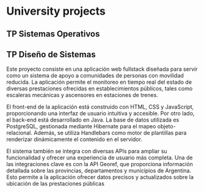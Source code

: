 # University projects

## TP Sistemas Operativos



## TP Diseño de Sistemas

Este proyecto consiste en una aplicación web fullstack diseñada para servir como un sistema de apoyo a comunidades de personas con movilidad reducida. La aplicación permite el monitoreo en tiempo real del estado de diversas prestaciones ofrecidas en establecimientos públicos, tales como escaleras mecánicas y ascensores en estaciones de trenes.

El front-end de la aplicación está construido con HTML, CSS y JavaScript, proporcionando una interfaz de usuario intuitiva y accesible. Por otro lado, el back-end está desarrollado en Java. La base de datos utilizada es PostgreSQL, gestionada mediante Hibernate para el mapeo objeto-relacional. Además, se utiliza Handlebars como motor de plantillas para renderizar dinámicamente el contenido en el servidor.

El sistema también se integra con diversas APIs para ampliar su funcionalidad y ofrecer una experiencia de usuario más completa. Una de las integraciones clave es con la API Georef, que proporciona información detallada sobre las provincias, departamentos y municipios de Argentina. Esto permite a la aplicación ofrecer datos precisos y actualizados sobre la ubicación de las prestaciones públicas



